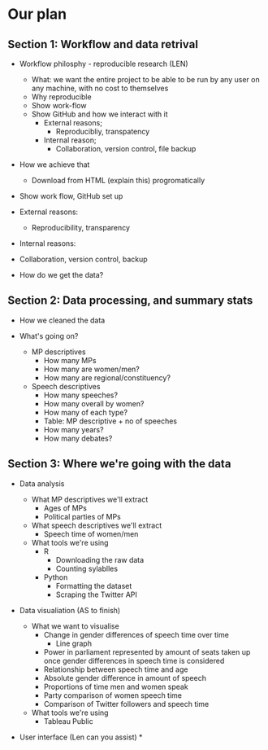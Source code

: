 # Our plan 

## Section 1: Workflow and data retrival

* Workflow philosphy - reproducible research (LEN)
  * What: we want the entire project to be able to be run by any user on any machine, with no cost to themselves
  * Why reproducible 
  * Show work-flow 
  * Show GitHub and how we interact with it 
    * External reasons; 
      * Reproducibliy, transpatency
    * Internal reason; 
      * Collaboration, version control, file backup
 
 * How we achieve that 
   * Download from HTML (explain this) progromatically

 * Show work flow, GitHub set up 
 * External reasons: 
   *  Reproducibility, transparency
 * Internal reasons:
 * Collaboration, version control, backup


* How do we get the data? 


## Section 2: Data processing, and summary stats 

* How we cleaned the data 

* What's going on? 
  * MP descriptives 
    * How many MPs 
    * How many are women/men? 
    * How many are regional/constituency?
  * Speech descriptives 
    * How many speeches? 
    * How many overall by women? 
    * How many of each type? 
    * Table: MP descriptive + no of speeches 
    * How many years?
    * How many debates?


## Section 3: Where we're going with the data 

* Data analysis
  * What MP descriptives we'll extract
    * Ages of MPs
    * Political parties of MPs
  * What speech descriptives we'll extract
    * Speech time of women/men
  * What tools we're using
    * R
      * Downloading the raw data
      * Counting sylablles
    * Python
      * Formatting the dataset
      * Scraping the Twitter API 
  
* Data visualiation (AS to finish)
  * What we want to visualise
    * Change in gender differences of speech time over time
      * Line graph
    * Power in parliament represented by amount of seats taken up once gender differences in speech time is considered
    * Relationship between speech time and age
    * Absolute gender difference in amount of speech
    * Proportions of time men and women speak
    * Party comparison of women speech time
    * Comparison of Twitter followers and speech time
  * What tools we're using
    * Tableau Public


* User interface (Len can you assist)
  *
    

